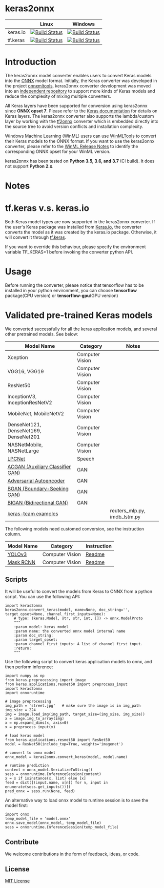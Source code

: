 # keras2onnx

|          | Linux | Windows |
|----------|-------|---------|
| keras.io | [![Build Status](https://dev.azure.com/onnxmltools/ketone/_apis/build/status/linux-conda-ci?branchName=master)](https://dev.azure.com/onnxmltools/ketone/_build/latest?definitionId=9&branchName=master) | [![Build Status](https://dev.azure.com/onnxmltools/ketone/_apis/build/status/win32-conda-ci?branchName=master)](https://dev.azure.com/onnxmltools/ketone/_build/latest?definitionId=10&branchName=master) | 
| tf.keras | [![Build Status](https://dev.azure.com/onnxmltools/ketone/_apis/build/status/linux-tf-keras-ci?branchName=master)](https://dev.azure.com/onnxmltools/ketone/_build/latest?definitionId=19&branchName=master) | [![Build Status](https://dev.azure.com/onnxmltools/ketone/_apis/build/status/win32-tf-keras-CI?branchName=master)](https://dev.azure.com/onnxmltools/ketone/_build/latest?definitionId=20&branchName=master) | 


# Introduction
The keras2onnx model converter enables users to convert Keras models into the [ONNX](https://onnx.ai) model format.
Initially, the Keras converter was developed in the project [onnxmltools](https://github.com/onnx/onnxmltools). keras2onnx converter development was moved into an [independent repository](https://github.com/onnx/keras-onnx) to support more kinds of Keras models and reduce the complexity of mixing multiple converters.

All Keras layers have been supported for conversion using keras2onnx since **ONNX opset 7**. Please refer to the [Keras documentation](https://keras.io/layers/about-keras-layers/) for details on Keras layers. The keras2onnx converter also supports the lambda/custom layer by working with the [tf2onnx](https://github.com/onnx/tensorflow-onnx) converter which is embedded directly into the source tree to avoid version conflicts and installation complexity.

Windows Machine Learning (WinML) users can use [WinMLTools](https://docs.microsoft.com/en-us/windows/ai/windows-ml/convert-model-winmltools) to convert their Keras models to the ONNX format. If you want to use the keras2onnx converter, please refer to the [WinML Release Notes](https://docs.microsoft.com/en-us/windows/ai/windows-ml/release-notes) to identify the corresponding ONNX opset for your WinML version.

keras2onnx has been tested on **Python 3.5, 3.6, and 3.7** (CI build). It does not support **Python 2.x**.

# Notes

# tf.keras v.s. keras.io
Both Keras model types are now supported in the keras2onnx converter. If the user's Keras package was installed from [Keras.io](https://keras.io/), the converter converts the model as it was created by the keras.io package. Otherwise, it will convert it through [tf.keras](https://www.tensorflow.org/guide/keras).<br>

If you want to override this behaviour, please specify the environment variable TF_KERAS=1 before invoking the converter python API.

# Usage
Before running the converter, please notice that tensorflow has to be installed in your python environment,
you can choose **tensorflow** package(CPU version) or **tensorflow-gpu**(GPU version)

# Validated pre-trained Keras models
We converted successfully for all the keras application models, and several other pretrained models. See below:

|  Model Name        | Category | Notes |
|----------|-------|------|
| Xception | Computer Vision |
| VGG16, VGG19 | Computer Vision |
| ResNet50 | Computer Vision |
| InceptionV3, InceptionResNetV2 | Computer Vision |
| MobileNet, MobileNetV2 | Computer Vision |
| DenseNet121, DenseNet169, DenseNet201 | Computer Vision |
| NASNetMobile, NASNetLarge | Computer Vision |
| [LPCNet](https://github.com/mozilla/LPCNet) | Speech |
| [ACGAN (Auxiliary Classifier GAN)](https://github.com/eriklindernoren/Keras-GAN/blob/master/acgan/acgan.py) | GAN |
| [Adversarial Autoencoder](https://github.com/eriklindernoren/Keras-GAN/blob/master/aae/aae.py) | GAN |
| [BGAN (Boundary-Seeking GAN)](https://github.com/eriklindernoren/Keras-GAN/blob/master/bgan/bgan.py) | GAN |
| [BIGAN (Bidirectional GAN)](https://github.com/eriklindernoren/Keras-GAN/blob/master/bigan/bigan.py) | GAN |
| [keras-team examples](https://github.com/keras-team/keras/blob/master/examples/) | | reuters_mlp.py, imdb_lstm.py |

The following models need customed conversion, see the instruction column.

|  Model Name        | Category | Instruction |
|----------|-------|-------|
| [YOLOv3](https://github.com/qqwweee/keras-yolo3) | Computer Vision | [Readme](https://github.com/onnx/keras-onnx/tree/master/applications/yolov3)|
| [Mask RCNN](https://github.com/matterport/Mask_RCNN) | Computer Vision | [Readme](https://github.com/onnx/keras-onnx/tree/master/applications/mask_rcnn)|


## Scripts
It will be useful to convert the models from Keras to ONNX from a python script.
You can use the following API:
```
import keras2onnx
keras2onnx.convert_keras(model, name=None, doc_string='', target_opset=None, channel_first_inputs=None):
    # type: (keras.Model, str, str, int, []) -> onnx.ModelProto
    """
    :param model: keras model
    :param name: the converted onnx model internal name
    :param doc_string:
    :param target_opset:
    :param channel_first_inputs: A list of channel first input.
    :return:
    """
```

Use the following script to convert keras application models to onnx, and then perform inference:
```
import numpy as np
from keras.preprocessing import image
from keras.applications.resnet50 import preprocess_input
import keras2onnx
import onnxruntime

# image preprocessing
img_path = 'street.jpg'   # make sure the image is in img_path
img_size = 224
img = image.load_img(img_path, target_size=(img_size, img_size))
x = image.img_to_array(img)
x = np.expand_dims(x, axis=0)
x = preprocess_input(x)

# load keras model
from keras.applications.resnet50 import ResNet50
model = ResNet50(include_top=True, weights='imagenet')

# convert to onnx model
onnx_model = keras2onnx.convert_keras(model, model.name)

# runtime prediction
content = onnx_model.SerializeToString()
sess = onnxruntime.InferenceSession(content)
x = x if isinstance(x, list) else [x]
feed = dict([(input.name, x[n]) for n, input in enumerate(sess.get_inputs())])
pred_onnx = sess.run(None, feed)
```

An alternative way to load onnx model to runtime session is to save the model first:
```
import onnx
temp_model_file = 'model.onnx'
onnx.save_model(onnx_model, temp_model_file)
sess = onnxruntime.InferenceSession(temp_model_file)
```

## Contribute
We welcome contributions in the form of feedback, ideas, or code.

## License
[MIT License](LICENSE)
